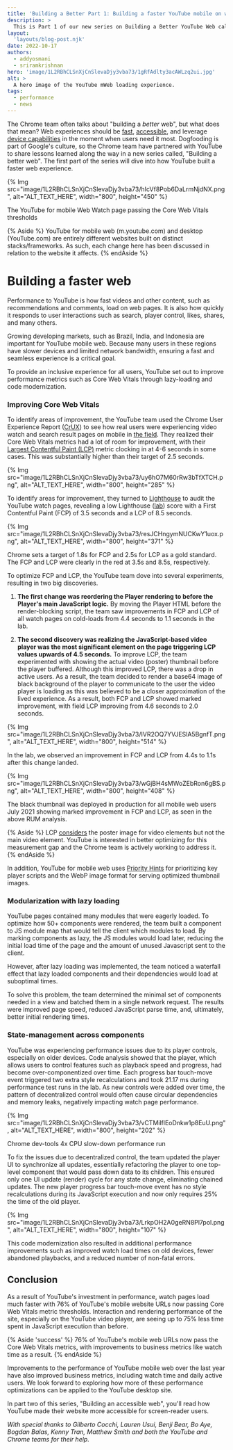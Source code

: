 ```yaml
---
title: 'Building a Better Part 1: Building a faster YouTube mobile on web'
description: >
  This is Part 1 of our new series on Building a Better YouTube Web called "Building a faster YouTube on web"
layout:
  'layouts/blog-post.njk'
date: 2022-10-17
authors:
  - addyosmani
  - sriramkrishnan
hero: 'image/1L2RBhCLSnXjCnSlevaDjy3vba73/1gRfAdlty3acAWLzq2ui.jpg'
alt: >
  A hero image of the YouTube mWeb loading experience.
tags:
  - performance
  - news
---
```


The Chrome team often talks about "building a *better* web", but what does that
mean? Web experiences should be [fast](https://web.dev/why-speed-matters/),
[accessible](https://web.dev/accessibility/), and leverage [device
capabilities](https://web.dev/reliable/) in the moment when users need it most.
Dogfooding is part of Google's culture, so the Chrome team have partnered with
YouTube to share lessons learned along the way in a new series called, "Building
a better web". The first part of the series will dive into how YouTube built a
faster web experience.

{% Img src="image/1L2RBhCLSnXjCnSlevaDjy3vba73/hIcVf8Pob6DaLrmNjdNX.png", alt="ALT_TEXT_HERE", width="800", height="450" %}

The YouTube for mobile Web Watch page passing the Core Web Vitals thresholds 

{% Aside %}
YouTube for mobile web (m.youtube.com) and desktop (YouTube.com) are entirely different websites built on distinct stacks/frameworks. As such, each change here has been discussed in relation to the website it affects.
{% endAside %}

# Building a faster web

Performance to YouTube is how fast videos and other content, such as
recommendations and comments, load on web pages. It is also how quickly it
responds to user interactions such as search, player control, likes, shares, and
many others.

Growing developing markets, such as Brazil, India, and Indonesia are important
for YouTube mobile web. Because many users in these regions have slower devices
and limited network bandwidth, ensuring a fast and seamless experience is a
critical goal.

To provide an inclusive experience for all users, YouTube set out to improve
performance metrics such as Core Web Vitals through lazy-loading and code
modernization.

### Improving Core Web Vitals

To identify areas of improvement, the YouTube team used the Chrome User
Experience Report
([CrUX](https://developers.google.com/web/tools/chrome-user-experience-report))
to see how real users were experiencing video watch and search result pages on
mobile in [the
field](https://web.dev/lab-and-field-data-differences/#field-data). They
realized their Core Web Vitals metrics had a lot of room for improvement, with
their [Largest Contentful Paint (LCP)](https://web.dev/lcp/) metric clocking in
at 4-6 seconds in some cases. This was substantially higher than their target of
2.5 seconds.

{% Img src="image/1L2RBhCLSnXjCnSlevaDjy3vba73/uy6hO7M60rRw3bTfXTCH.png", alt="ALT_TEXT_HERE", width="800", height="285" %}

To identify areas for improvement, they turned to
[Lighthouse](https://developer.chrome.com/docs/lighthouse/overview/) to audit
the YouTube watch pages, revealing a low Lighthouse
([lab](https://web.dev/lab-and-field-data-differences/#lab-data)) score with a
First Contentful Paint (FCP) of 3.5 seconds and a LCP of 8.5 seconds.

{% Img src="image/1L2RBhCLSnXjCnSlevaDjy3vba73/resJCHngymNUCKwY1uox.png", alt="ALT_TEXT_HERE", width="800", height="371" %}

Chrome sets a target of 1.8s for FCP and 2.5s for LCP as a gold standard. The
FCP and LCP were clearly in the red at 3.5s and 8.5s, respectively.

To optimize FCP and LCP, the YouTube team dove into several experiments,
resulting in two big discoveries.

1. **The first change was reordering the Player rendering to before the
    Player's main JavaScript logic.** By moving the Player HTML before the
    render-blocking script, the team saw improvements in FCP and LCP of all
    watch pages on cold-loads from 4.4 seconds to 1.1 seconds in the lab.

1. **The second discovery was realizing the JavaScript-based video player was
    the most significant element on the page triggering LCP values upwards of
    4.5 seconds.** To improve LCP, the team experimented with showing the actual video (poster) thumbnail before the player buffered.
    Although this improved LCP, there was a drop in active users. As a result,
    the team decided to render a base64 image of black background of the player
    to communicate to the user the video player is loading as this was believed to be a closer approximation of the lived experience. As a result, both
    FCP and LCP showed marked improvement, with field LCP improving from 4.6
seconds to 2.0 seconds.  
  
  {% Img src="image/1L2RBhCLSnXjCnSlevaDjy3vba73/IVR2OQ7YVJESlA5BgnfT.png", alt="ALT_TEXT_HERE", width="800", height="514" %}

In the lab, we observed an
    improvement in FCP and LCP from 4.4s to 1.1s after this change landed.   

{% Img src="image/1L2RBhCLSnXjCnSlevaDjy3vba73/wGjBH4sMWoZEbRon6gBS.png", alt="ALT_TEXT_HERE", width="800", height="408" %}

The black thumbnail was deployed in production for all mobile web users July 2021
showing marked improvement in FCP and LCP, as seen in the above RUM analysis.

{% Aside %}
LCP [considers](https://web.dev/lcp/#what-elements-are-considered) the poster image for video elements but not the main video element. YouTube is interested in better optimizing for this measurement gap and the Chrome team is actively working to address it.
{% endAside %}

In addition, YouTube for mobile web uses [Priority Hints](https://web.dev/priority-hints/) for prioritizing key player scripts and the WebP image format for serving optimized thumbnail images.

### Modularization with lazy loading

YouTube pages contained many modules that were eagerly loaded. To optimize how
50+ components were rendered, the team built a component to JS module map that
would tell the client which modules to load. By marking components as lazy, the
JS modules would load later, reducing the initial load time of the page and the
amount of unused Javascript sent to the client.

However, after lazy loading was implemented, the team noticed a waterfall effect
that lazy loaded components and their dependencies would load at suboptimal
times.

To solve this problem, the team determined the minimal set of components needed
in a view and batched them in a single network request. The results were
improved page speed, reduced JavaScript parse time, and, ultimately, better
initial rendering times.

### State-management across components

YouTube was experiencing performance issues due to its player controls,
especially on older devices. Code analysis showed that the player, which allows
users to control features such as playback speed and progress, had become
over-componentized over time. Each progress bar touch-move event triggered two
extra style recalculations and took 21.17 ms during performance test runs in the
lab. As new controls were added over time, the pattern of decentralized control
would often cause circular dependencies and memory leaks, negatively impacting
watch page performance.

{% Img src="image/1L2RBhCLSnXjCnSlevaDjy3vba73/vCTMilflEoDnkw1p8EuU.png", alt="ALT_TEXT_HERE", width="800", height="202" %}

Chrome dev-tools 4x CPU slow-down performance run

To fix the issues due to decentralized control, the team updated the player UI
to synchronize all updates, essentially refactoring the player to one top-level
component that would pass down data to its children. This ensured only one UI
update (render) cycle for any state change, eliminating chained updates. The new
player progress bar touch-move event has no style recalculations during its
JavaScript execution and now only requires 25% the time of the old player.

{% Img src="image/1L2RBhCLSnXjCnSlevaDjy3vba73/LrkpOH2A0geRN8Pl7pol.png", alt="ALT_TEXT_HERE", width="800", height="107" %}

This code modernization also resulted in additional performance improvements
such as improved watch load times on old devices, fewer abandoned playbacks, and
a reduced number of non-fatal errors.

## Conclusion

As a result of YouTube's investment in performance, watch pages load much faster
with 76% of YouTube's mobile website URLs now passing Core Web Vitals metric
thresholds. Interaction and rendering performance of the site, especially on the
YouTube video player, are seeing up to 75% less time spent in JavaScript
execution than before.

{% Aside 'success' %}
76% of YouTube's mobile web URLs now pass the Core Web Vitals metrics, with improvements to business metrics like watch time as a result.
{% endAside %}

Improvements to the performance of YouTube mobile web over the last year have
also improved business metrics, including watch time and daily active users. We
look forward to exploring how more of these performance optimizations can be
applied to the YouTube desktop site.

In part two of this series, "Building an accessible web", you'll read how
YouTube made their website more accessible for screen-reader users. 

_With special thanks to Gilberto Cocchi, Lauren Usui, Benji Bear, Bo Aye, Bogdan Balas, Kenny Tran, Matthew Smith and both the YouTube and Chrome teams for their help._